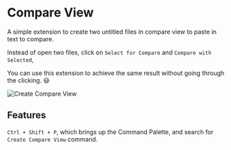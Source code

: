# Compare View

A simple extension to create two untitled files in compare view to paste in text to compare.

Instead of open two files, click on `Select for Compare` and `Compare with Selected`,

You can use this extension to achieve the same result without going through the clicking. 😃

![Create Compare View](https://i.imgur.com/7FKTtxt.gif)
## Features

`Ctrl + Shift + P`, which brings up the Command Palette, and search for `Create Compare View` command.
